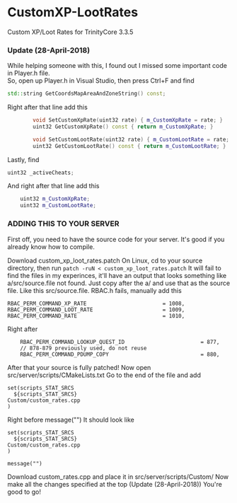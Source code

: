 # CustomXP-LootRates
Custom XP/Loot Rates for TrinityCore 3.3.5  
  

### Update (28-April-2018)  
While helping someone with this, I found out I missed some important code in Player.h file.  
So, open up Player.h in Visual Studio, then press Ctrl+F and find
```c++
std::string GetCoordsMapAreaAndZoneString() const;
```

Right after that line add this
```c++
        void SetCustomXpRate(uint32 rate) { m_CustomXpRate = rate; }
        uint32 GetCustomXpRate() const { return m_CustomXpRate; }

        void SetCustomLootRate(uint32 rate) { m_CustomLootRate = rate; }
        uint32 GetCustomLootRate() const { return m_CustomLootRate; }
```

Lastly, find 
```c++
uint32 _activeCheats;
```
And right after that line add this
```c++
    uint32 m_CustomXpRate;
    uint32 m_CustomLootRate;
```

### ADDING THIS TO YOUR SERVER

First off, you need to have the source code for your server. It's good if you already know how to compile.

Download custom_xp_loot_rates.patch
On Linux, cd to your source directory, then run
```patch -ruN < custom_xp_loot_rates.patch```
It will fail to find the files in my experinces, it'll have an output that looks something like a/src/source.file not found. Just copy after the a/ and use that as the source file. Like this src/source.file.
RBAC.h fails, manually add this
```
RBAC_PERM_COMMAND_XP_RATE						 = 1008,
RBAC_PERM_COMMAND_LOOT_RATE			  			 = 1009,
RBAC_PERM_COMMAND_RATE							 = 1010,
```
Right after
```
    RBAC_PERM_COMMAND_LOOKUP_QUEST_ID                        = 877,
    // 878-879 previously used, do not reuse
    RBAC_PERM_COMMAND_PDUMP_COPY                             = 880,
```
After that your source is fully patched!
Now open src/server/scripts/CMakeLists.txt
Go to the end of the file and add
```
set(scripts_STAT_SRCS
  ${scripts_STAT_SRCS}
Custom/custom_rates.cpp
)
```
Right before message("")
It should look like
```
set(scripts_STAT_SRCS
  ${scripts_STAT_SRCS}
Custom/custom_rates.cpp
)

message("")
```
Download custom_rates.cpp and place it in src/server/scripts/Custom/
Now make all the changes specified at the top (Update (28-April-2018))
You're  good to go!
